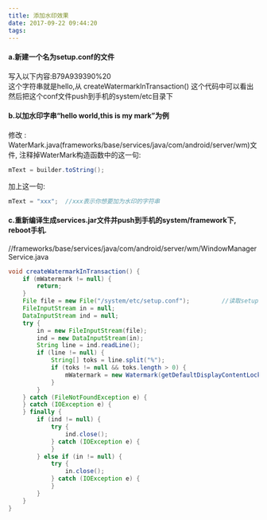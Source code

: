 ```yaml
---
title: 添加水印效果
date: 2017-09-22 09:44:20
tags:
---
```

#### a.新建一个名为setup.conf的文件
写入以下内容:B79A939390%20					
这个字符串就是hello,从 createWatermarkInTransaction() 这个代码中可以看出
然后把这个conf文件push到手机的system/etc目录下

#### b.以加水印字串“hello world,this is my mark”为例
修改 : WaterMark.java(frameworks/base/services/java/com/android/server/wm)文件,
注释掉WaterMark构造函数中的这一句:
``` Java
mText = builder.toString();
```
加上这一句:
``` Java
mText = "xxx";  //xxx表示你想要加为水印的字符串
```

#### c.重新编译生成services.jar文件并push到手机的system/framework下, reboot手机.

//frameworks/base/services/java/com/android/server/wm/WindowManagerService.java
``` Java
void createWatermarkInTransaction() {
    if (mWatermark != null) {
        return;
    }
    File file = new File("/system/etc/setup.conf");			//读取setup.conf文件
    FileInputStream in = null;
    DataInputStream ind = null;
    try {
        in = new FileInputStream(file);
        ind = new DataInputStream(in);
        String line = ind.readLine();
        if (line != null) {
            String[] toks = line.split("%");
            if (toks != null && toks.length > 0) {
                mWatermark = new Watermark(getDefaultDisplayContentLocked().getDisplay(), mRealDisplayMetrics, mFxSession, toks);
            }
        }
    } catch (FileNotFoundException e) {
    } catch (IOException e) {
    } finally {
        if (ind != null) {
            try {
                ind.close();
            } catch (IOException e) {
            }
        } else if (in != null) {
            try {
                in.close();
            } catch (IOException e) {
            }
        }
    }
}
```